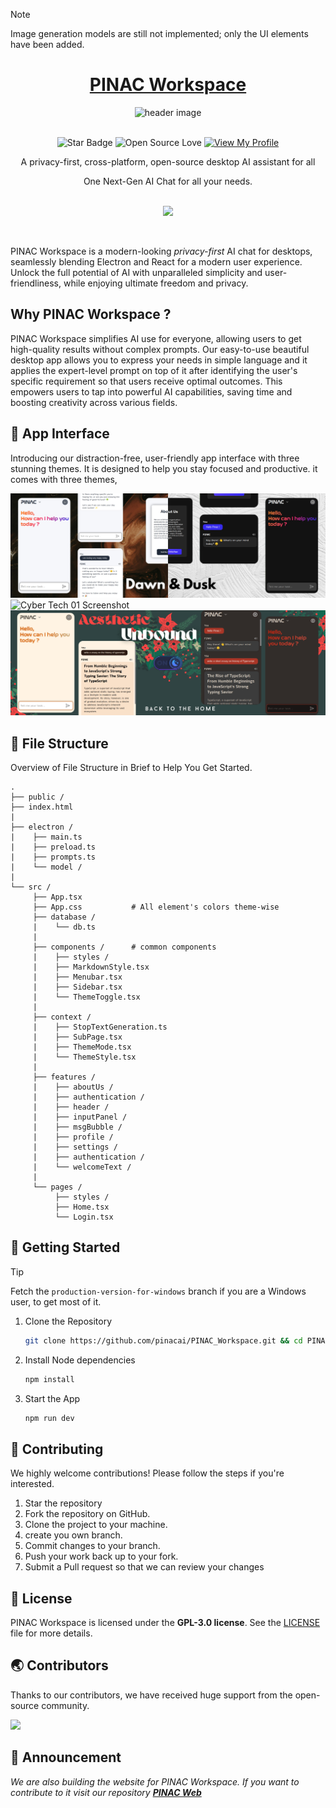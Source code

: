 > [!NOTE]
> Image generation models are still not implemented; only the UI elements have been added.

<div align="center">

<h1 style="border-bottom: none">
    <b><a href="https://pinacworkspace.pages.dev">PINAC Workspace</a></b>
</h1>

<img src="https://github.com/pinacai/PINAC_Workspace/blob/main/assets/header 2.png" alt="header image">

<br>
<br>

![Star Badge](https://img.shields.io/static/v1?label=%F0%9F%8C%9F&message=If%20Useful&style=style=flat&color=BC4E99)
![Open Source Love](https://badges.frapsoft.com/os/v1/open-source.svg?v=103)
[![View My Profile](https://img.shields.io/badge/View-My_Profile-green?logo=GitHub)](https://github.com/rajeshtechforge)

A privacy-first, cross-platform, open-source desktop AI assistant for all

One Next-Gen AI Chat for all your needs.
<br>
<br>

![](https://skillicons.dev/icons?i=react,typescript,vite,electron)

</div>

<br />

PINAC Workspace is a modern-looking _privacy-first_ AI chat for desktops, seamlessly blending Electron and React for a modern user experience. Unlock the full potential of AI with unparalleled simplicity and user-friendliness, while enjoying ultimate freedom and privacy.

## Why PINAC Workspace ?

PINAC Workspace simplifies AI use for everyone, allowing users to get high-quality results without complex prompts. Our easy-to-use beautiful desktop app allows you to express your needs in simple language and it applies the expert-level prompt on top of it after identifying the user's specific requirement so that users receive optimal outcomes. This empowers users to tap into powerful AI capabilities, saving time and boosting creativity across various fields.

## 🎨 App Interface

Introducing our distraction-free, user-friendly app interface with three stunning themes. It is designed to help you stay focused and productive. it comes with three themes,
<br />

<img src="https://github.com/pinacai/PINAC_Workspace/blob/main/assets/Dawn_%26_Dusk.jpg" alt="Dawn & Dusk Screenshot">
<img src="https://github.com/pinacai/PINAC_Workspace/blob/main/assets/Cyber Tech 01.jpg" alt="Cyber Tech 01 Screenshot">
<img src="https://github.com/pinacai/PINAC_Workspace/blob/main/assets/Aesthetic_Unbound.jpg" alt="Aesthetic Unbound Screenshot">

## 📂 File Structure

Overview of File Structure in Brief to Help You Get Started.

    .
    ├── public /
    ├── index.html
    |
    ├── electron /
    |    ├── main.ts
    |    ├── preload.ts
    |    ├── prompts.ts
    |    └── model /
    |
    └── src /
         ├── App.tsx
         ├── App.css           # All element's colors theme-wise
         ├── database /
         |    └── db.ts
         |
         ├── components /      # common components
         |    ├── styles /
         |    ├── MarkdownStyle.tsx
         |    ├── Menubar.tsx
         |    ├── Sidebar.tsx
         |    └── ThemeToggle.tsx
         |
         ├── context /
         |    ├── StopTextGeneration.ts
         |    ├── SubPage.tsx
         |    ├── ThemeMode.tsx
         |    └── ThemeStyle.tsx
         |
         ├── features /
         |    ├── aboutUs /
         |    ├── authentication /
         |    ├── header /
         |    ├── inputPanel /
         |    ├── msgBubble /
         |    ├── profile /
         |    ├── settings /
         |    ├── authentication /
         |    └── welcomeText /
         |
         └── pages /
              ├── styles /
              ├── Home.tsx
              └── Login.tsx

## 🚀 Getting Started

> [!TIP]
> Fetch the `production-version-for-windows` branch if you are a Windows user, to get most of it.

1. Clone the Repository

   ```bash
   git clone https://github.com/pinacai/PINAC_Workspace.git && cd PINAC_Workspace
   ```

2. Install Node dependencies

   ```bash
   npm install
   ```

3. Start the App
   ```bash
   npm run dev
   ```

## 🎉 Contributing

We highly welcome contributions! Please follow the steps if you're interested.

1. Star the repository
2. Fork the repository on GitHub.
3. Clone the project to your machine.
4. create you own branch.
5. Commit changes to your branch.
6. Push your work back up to your fork.
7. Submit a Pull request so that we can review your changes

## 📄 License

PINAC Workspace is licensed under the **GPL-3.0 license**. See the <a href="https://github.com/pinacai/PINAC_Workspace/blob/main/LICENSE">LICENSE</a> file for more details.

## 🌏 Contributors

Thanks to our contributors, we have received huge support from the open-source community.

<a href="https://github.com/pinacai/PINAC_Workspace/graphs/contributors">
  <img src="https://contrib.rocks/image?repo=pinacai/PINAC_Workspace" />
</a>

## 📢 Announcement

_We are also building the website for PINAC Workspace. If you want to contribute to it visit our repository <a href="https://github.com/pinacai/pinac_web">**PINAC Web**</a>_
